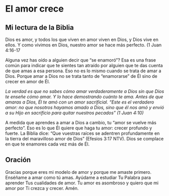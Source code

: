 # El amor crece

## Mi lectura de la Biblia

Dios es amor, y todos los que viven en amor viven en Dios, y Dios vive en ellos. Y como
vivimos en Dios, nuestro amor se hace más perfecto. (1 Juan 4:16-17

Alguna vez has oído a alguien decir que “se enamoró”? Esa es una frase común para indicar que te sientes tan atraído por alguien que te das cuenta de que amas a esa persona. Eso no es lo mismo cuando se trata de amar a Dios. Porque amar a Dios no se trata tanto de “enamorarse” de Él sino de crecer en amor de Él.

*La verdad es que no sabes cómo amar verdaderamente a Dios sin que Dios te enseñe cómo amar. Y lo hace demostrando cuánto te ama. Antes de que amaras a Dios, Él te amó con un amor sacrificial. “Este es el verdadero amor: no que nosotros hayamos amado a Dios, sino que él nos amó y envió a su Hijo en sacrificio para quitar nuestros pecados” (1 Juan 4:10)*

A medida que aprendes a amar a Dios a cambio, tu “amor se vuelve más perfecto”. Eso es lo que Él quiere que haga tu amor: crecer profundo y fuerte. La Biblia dice: “Que vuestras raíces se adentren profundamente en la tierra del maravilloso amor de Dios” (Efesios 3:17 NTV). Dios se complace en que te enamores cada vez más de Él.

## Oración

Gracias porque eres mi modelo de amor y porque me amaste primero. Enséñame a amar como tú amas. Ayúdame a estudiar Tu Palabra para aprender Tus cualidades de amor. Tu amor es asombroso y quiero que mi amor por Ti crezca y crecer. Amén.